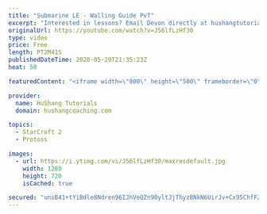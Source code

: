 ```yaml
---
title: "Submarine LE - Walling Guide PvT"
excerpt: "Interested in lessons? Email Devon directly at hushangtutorials@outlook.com ------------------------------------------------------------------------------------------------------- Want to support HuShang Tutorials directly? Patreon is a website where you can contribute a monthly donation that will help"
originalUrl: https://youtube.com/watch?v=J56lfLzHf30
type: video
price: Free
length: PT2M41S
publishedDateTime: 2020-05-29T21:35:23Z
heat: 50

featuredContent: "<iframe width=\"800\" height=\"500\" frameborder=\"0\" src=\"https://www.youtube.com/embed/J56lfLzHf30\" allow=\"accelerometer; autoplay; encrypted-media; gyroscope; picture-in-picture\" allowfullscreen></iframe>"

provider:
  name: HuShang Tutorials
  domain: hushangcoaching.com

topics:
  - StarCraft 2
  - Protoss

images:
  - url: https://i.ytimg.com/vi/J56lfLzHf30/maxresdefault.jpg
    width: 1280
    height: 720
    isCached: true

secured: "unsB41+tYiBdle8Ndren96IJhVeQZn90yltJjThyzBNkN6UirJv+Cx95ChfFZsziVsxRqJXH14w+UUTxwbMYz1nVCTcUVUguIPMfLpUvmFSCBeGq+97SlIbBTzcNbVdQ1qR+yYlUIswHi8Z/zUrMef4aEWEsyo7l18FFyDhDSe2yJZfeXRnS0niuQTiUMJZ9nK4Dl/173cVsjwOe3fCBGhPrh1CBowmIgyoa7OZ532+1TpJse8UA2T6C4KvySph+zjsqV9+/VSJSTkdi0NRF32CoP0nRSOyFv6qnXh3b8iQ90Gcxgr5DVKrqk2j3Jp2AtSI0B5MWBxzNlTCX4hPHPJHgXcD5/yDz1fo0/VkOajCAP00E5ShEahfBRd3sBiqf0gEtHdqyjLx7dXpobPYEVq2yWfED6lDCxIKKvxTr7Ro=;g6U1xJkd+Z3LCWGqKsrGBg=="
---
```


